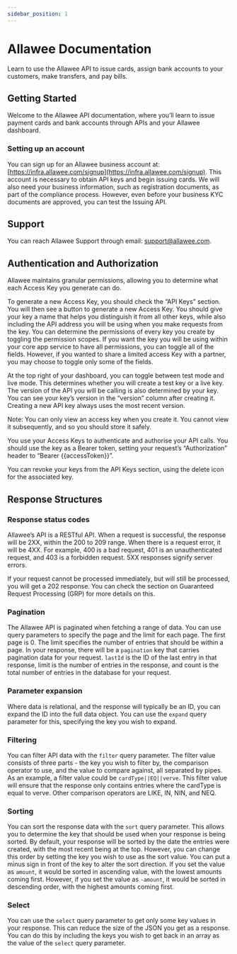 ```yaml
---
sidebar_position: 1
---
```


# Allawee Documentation

Learn to use the Allawee API to issue cards, assign bank accounts to your customers, make transfers, and pay bills.

## Getting Started

Welcome to the Allawee API documentation, where you’ll learn to issue payment cards and bank accounts through APIs and your Allawee dashboard.

### Setting up an account

You can sign up for an Allawee business account at: [https://infra.allawee.com/signup](https://infra.allawee.com/signup). This account is necessary to obtain API keys and begin issuing cards. We will also need your business information, such as registration documents, as part of the compliance process. However, even before your business KYC documents are approved, you can test the Issuing API.

## Support

You can reach Allawee Support through email: [support@allawee.com](mailto:support@allawee.com).

## Authentication and Authorization

Allawee maintains granular permissions, allowing you to determine what each Access Key you generate can do.

To generate a new Access Key, you should check the “API Keys” section. You will then see a button to generate a new Access Key. You should give your key a name that helps you distinguish it from all other keys, while also including the API address you will be using when you make requests from the key. You can determine the permissions of every key you create by toggling the permission scopes. If you want the key you will be using within your core app service to have all permissions, you can toggle all of the fields. However, if you wanted to share a limited access Key with a partner, you may choose to toggle only some of the fields.

At the top right of your dashboard, you can toggle between test mode and live mode. This determines whether you will create a test key or a live key. The version of the API you will be calling is also determined by your key. You can see your key’s version in the “version” column after creating it. Creating a new API key always uses the most recent version.

Note: You can only view an access key when you create it. You cannot view it subsequently, and so you should store it safely.

You use your Access Keys to authenticate and authorise your API calls. You should use the key as a Bearer token, setting your request’s “Authorization” header to “Bearer \{\{accessToken}}”.

You can revoke your keys from the API Keys section, using the delete icon for the associated key.

## Response Structures

### Response status codes

Allawee’s API is a RESTful API. When a request is successful, the response will be 2XX, within the 200 to 209 range. When there is a request error, it will be 4XX. For example, 400 is a bad request, 401 is an unauthenticated request, and 403 is a forbidden request. 5XX responses signify server errors.

If your request cannot be processed immediately, but will still be processed, you will get a 202 response. You can check the section on Guaranteed Request Processing (GRP) for more details on this.

### Pagination

The Allawee API is paginated when fetching a range of data. You can use query parameters to specify the page and the limit for each page. The first page is 0. The limit specifies the number of entries that should be within a page. In your response, there will be a `pagination` key that carries pagination data for your request. `lastId` is the ID of the last entry in that response, limit is the number of entries in the response, and count is the total number of entries in the database for your request.

### Parameter expansion

Where data is relational, and the response will typically be an ID, you can expand the ID into the full data object. You can use the `expand` query parameter for this, specifying the key you wish to expand.

### Filtering

You can filter API data with the `filter` query parameter. The filter value consists of three parts - the key you wish to filter by, the comparison operator to use, and the value to compare against, all separated by pipes. As an example, a filter value could be `cardType||EQ||verve`. This filter value will ensure that the response only contains entries where the cardType is equal to verve. Other comparison operators are LIKE, IN, NIN, and NEQ.

### Sorting

You can sort the response data with the `sort` query parameter. This allows you to determine the key that should be used when your response is being sorted. By default, your response will be sorted by the date the entries were created, with the most recent being at the top. However, you can change this order by setting the key you wish to use as the sort value. You can put a minus sign in front of the key to alter the sort direction. If you set the value as `amount`, it would be sorted in ascending value, with the lowest amounts coming first. However, if you set the value as `-amount`, it would be sorted in descending order, with the highest amounts coming first.

### Select

You can use the `select` query parameter to get only some key values in your response. This can reduce the size of the JSON you get as a response. You can do this by including the keys you wish to get back in an array as the value of the `select` query parameter.
